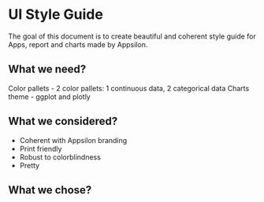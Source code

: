 # UI Style Guide

The goal of this document is to create beautiful and coherent style guide for Apps, report and charts made by Appsilon.

## What we need?

Color pallets - 2 color pallets: 1 continuous data, 2 categorical data
Charts theme - ggplot and plotly

## What we considered?

* Coherent with Appsilon branding
* Print friendly
* Robust to colorblindness
* Pretty

## What we chose?
